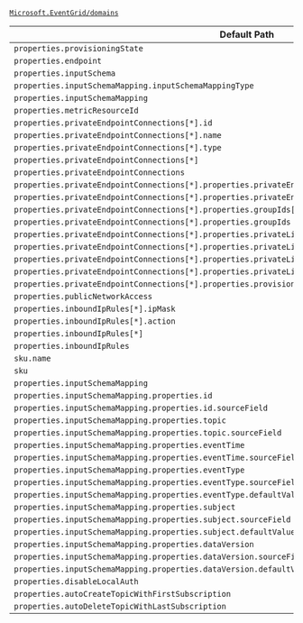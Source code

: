 [`Microsoft.EventGrid/domains`](https://docs.microsoft.com/en-us/azure/templates/microsoft.eventgrid/domains)

| Default Path | Alias |
|---|---|
| `properties.provisioningState` | `Microsoft.EventGrid/domains/provisioningState` |
| `properties.endpoint` | `Microsoft.EventGrid/domains/endpoint` |
| `properties.inputSchema` | `Microsoft.EventGrid/domains/inputSchema` |
| `properties.inputSchemaMapping.inputSchemaMappingType` | `Microsoft.EventGrid/domains/inputSchemaMapping.inputSchemaMappingType` |
| `properties.inputSchemaMapping` | `Microsoft.EventGrid/domains/inputSchemaMapping` |
| `properties.metricResourceId` | `Microsoft.EventGrid/domains/metricResourceId` |
| `properties.privateEndpointConnections[*].id` | `Microsoft.EventGrid/domains/privateEndpointConnections[*].id` |
| `properties.privateEndpointConnections[*].name` | `Microsoft.EventGrid/domains/privateEndpointConnections[*].name` |
| `properties.privateEndpointConnections[*].type` | `Microsoft.EventGrid/domains/privateEndpointConnections[*].type` |
| `properties.privateEndpointConnections[*]` | `Microsoft.EventGrid/domains/privateEndpointConnections[*]` |
| `properties.privateEndpointConnections` | `Microsoft.EventGrid/domains/privateEndpointConnections` |
| `properties.privateEndpointConnections[*].properties.privateEndpoint.id` | `Microsoft.EventGrid/domains/privateEndpointConnections[*].privateEndpoint.id` |
| `properties.privateEndpointConnections[*].properties.privateEndpoint` | `Microsoft.EventGrid/domains/privateEndpointConnections[*].privateEndpoint` |
| `properties.privateEndpointConnections[*].properties.groupIds[*]` | `Microsoft.EventGrid/domains/privateEndpointConnections[*].groupIds[*]` |
| `properties.privateEndpointConnections[*].properties.groupIds` | `Microsoft.EventGrid/domains/privateEndpointConnections[*].groupIds` |
| `properties.privateEndpointConnections[*].properties.privateLinkServiceConnectionState.status` | `Microsoft.EventGrid/domains/privateEndpointConnections[*].privateLinkServiceConnectionState.status` |
| `properties.privateEndpointConnections[*].properties.privateLinkServiceConnectionState.description` | `Microsoft.EventGrid/domains/privateEndpointConnections[*].privateLinkServiceConnectionState.description` |
| `properties.privateEndpointConnections[*].properties.privateLinkServiceConnectionState.actionsRequired` | `Microsoft.EventGrid/domains/privateEndpointConnections[*].privateLinkServiceConnectionState.actionsRequired` |
| `properties.privateEndpointConnections[*].properties.privateLinkServiceConnectionState` | `Microsoft.EventGrid/domains/privateEndpointConnections[*].privateLinkServiceConnectionState` |
| `properties.privateEndpointConnections[*].properties.provisioningState` | `Microsoft.EventGrid/domains/privateEndpointConnections[*].provisioningState` |
| `properties.publicNetworkAccess` | `Microsoft.EventGrid/domains/publicNetworkAccess` |
| `properties.inboundIpRules[*].ipMask` | `Microsoft.EventGrid/domains/inboundIpRules[*].ipMask` |
| `properties.inboundIpRules[*].action` | `Microsoft.EventGrid/domains/inboundIpRules[*].action` |
| `properties.inboundIpRules[*]` | `Microsoft.EventGrid/domains/inboundIpRules[*]` |
| `properties.inboundIpRules` | `Microsoft.EventGrid/domains/inboundIpRules` |
| `sku.name` | `Microsoft.EventGrid/domains/sku.name` |
| `sku` | `Microsoft.EventGrid/domains/sku` |
| `properties.inputSchemaMapping` | `Microsoft.EventGrid/domains/inputSchemaMapping.Json` |
| `properties.inputSchemaMapping.properties.id` | `Microsoft.EventGrid/domains/inputSchemaMapping.Json.id` |
| `properties.inputSchemaMapping.properties.id.sourceField` | `Microsoft.EventGrid/domains/inputSchemaMapping.Json.id.sourceField` |
| `properties.inputSchemaMapping.properties.topic` | `Microsoft.EventGrid/domains/inputSchemaMapping.Json.topic` |
| `properties.inputSchemaMapping.properties.topic.sourceField` | `Microsoft.EventGrid/domains/inputSchemaMapping.Json.topic.sourceField` |
| `properties.inputSchemaMapping.properties.eventTime` | `Microsoft.EventGrid/domains/inputSchemaMapping.Json.eventTime` |
| `properties.inputSchemaMapping.properties.eventTime.sourceField` | `Microsoft.EventGrid/domains/inputSchemaMapping.Json.eventTime.sourceField` |
| `properties.inputSchemaMapping.properties.eventType` | `Microsoft.EventGrid/domains/inputSchemaMapping.Json.eventType` |
| `properties.inputSchemaMapping.properties.eventType.sourceField` | `Microsoft.EventGrid/domains/inputSchemaMapping.Json.eventType.sourceField` |
| `properties.inputSchemaMapping.properties.eventType.defaultValue` | `Microsoft.EventGrid/domains/inputSchemaMapping.Json.eventType.defaultValue` |
| `properties.inputSchemaMapping.properties.subject` | `Microsoft.EventGrid/domains/inputSchemaMapping.Json.subject` |
| `properties.inputSchemaMapping.properties.subject.sourceField` | `Microsoft.EventGrid/domains/inputSchemaMapping.Json.subject.sourceField` |
| `properties.inputSchemaMapping.properties.subject.defaultValue` | `Microsoft.EventGrid/domains/inputSchemaMapping.Json.subject.defaultValue` |
| `properties.inputSchemaMapping.properties.dataVersion` | `Microsoft.EventGrid/domains/inputSchemaMapping.Json.dataVersion` |
| `properties.inputSchemaMapping.properties.dataVersion.sourceField` | `Microsoft.EventGrid/domains/inputSchemaMapping.Json.dataVersion.sourceField` |
| `properties.inputSchemaMapping.properties.dataVersion.defaultValue` | `Microsoft.EventGrid/domains/inputSchemaMapping.Json.dataVersion.defaultValue` |
| `properties.disableLocalAuth` | `Microsoft.EventGrid/domains/disableLocalAuth` |
| `properties.autoCreateTopicWithFirstSubscription` | `Microsoft.EventGrid/domains/autoCreateTopicWithFirstSubscription` |
| `properties.autoDeleteTopicWithLastSubscription` | `Microsoft.EventGrid/domains/autoDeleteTopicWithLastSubscription` |

